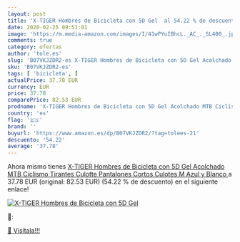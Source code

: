 ```yaml
---
layout: post
title: 'X-TIGER Hombres de Bicicleta con 5D Gel  al 54.22 % de descuento'
date: 2020-02-25 09:51:01
image: 'https://m.media-amazon.com/images/I/41wPYuIBhcL._AC_._SL400_.jpg'
comments: true
category: ofertas
author: 'tole.es'
slug: 'B07VKJZDR2-es X-TIGER Hombres de Bicicleta con 5D Gel Acolchado MTB...'
sku: 'B07VKJZDR2-es'
tags: [ 'bicicleta', ]
actualPrice: 37.78 EUR
currency: EUR
price: 37.78
comparePrice: 82.53 EUR
prodname: 'X-TIGER Hombres de Bicicleta con 5D Gel Acolchado MTB Ciclismo Tirantes Culotte Pantalones Cortos Culotes  M  Azul y Blanco '
country: 'es'
flag: '🇪🇸'
brand: ''
buyurl: 'https://www.amazon.es/dp/B07VKJZDR2/?tag=tolees-21'
descuento: '54.22'
average: '37.78'
---
```


Ahora mismo tienes [X-TIGER Hombres de Bicicleta con 5D Gel Acolchado MTB Ciclismo Tirantes Culotte Pantalones Cortos Culotes  M  Azul y Blanco ](https://www.amazon.es/dp/B07VKJZDR2/?tag=tolees-21) a 37.78 EUR (original: 82.53 EUR) (54.22 %  de descuento) en el siguiente enlace!

[![X-TIGER Hombres de Bicicleta con 5D Gel ](https://m.media-amazon.com/images/I/41wPYuIBhcL._AC_._SL400_.jpg)](https://www.amazon.es/dp/B07VKJZDR2/?tag=tolees-21)

🔎:


[🛒 Visítala!!!](https://www.amazon.es/dp/B07VKJZDR2/?tag=tolees-21)
